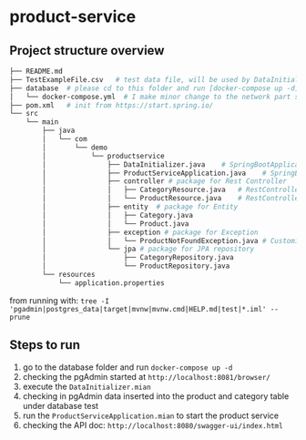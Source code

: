 # product-service

## Project structure overview
```bash
├── README.md
├── TestExampleFile.csv   # test data file, will be used by DataInitializer.java
├── database  # please cd to this folder and run [docker-compose up -d] to pull up the database and pgadmin
│   └── docker-compose.yml  # I make minor change to the network part since I do not have solysystem network at my local, change to use bridge network. please use host.docker.internal as host when connect within pgadmin
├── pom.xml   # init from https://start.spring.io/
└── src
    └── main
        ├── java
        │   └── com
        │       └── demo
        │           └── productservice
        │               ├── DataInitializer.java    # SpringBootApplication implements CommandLineRunner, load the data file and insert data to test DB
        │               ├── ProductServiceApplication.java    # SpringBootApplication for the rest service, provide the APIs
        │               ├── controller # package for Rest Controller
        │               │   ├── CategoryResource.java   # RestController for Category
        │               │   └── ProductResource.java    # RestController for Product
        │               ├── entity  # package for Entity
        │               │   ├── Category.java
        │               │   └── Product.java
        │               ├── exception # package for Exception
        │               │   └── ProductNotFoundException.java # Customized Exception when not able to find the Product with product code
        │               └── jpa # package for JPA repository
        │                   ├── CategoryRepository.java
        │                   └── ProductRepository.java
        └── resources
            └── application.properties
```
from running with: `tree -I 'pgadmin|postgres_data|target|mvnw|mvnw.cmd|HELP.md|test|*.iml' --prune`


## Steps to run
1. go to the database folder and run `docker-compose up -d`
2. checking the pgAdmin started at `http://localhost:8081/browser/`
3. execute the `DataInitializer.mian`
4. checking in pgAdmin data inserted into the product and category table under database test
5. run the `ProductServiceApplication.mian` to start the product service
6. checking the API doc: `http://localhost:8080/swagger-ui/index.html`
